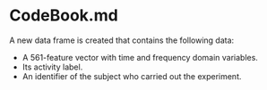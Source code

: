 CodeBook.md
======================================

A new data frame is created that contains the following data:
   - A 561-feature vector with time and frequency domain variables. 
   - Its activity label. 
   - An identifier of the subject who carried out the experiment.
